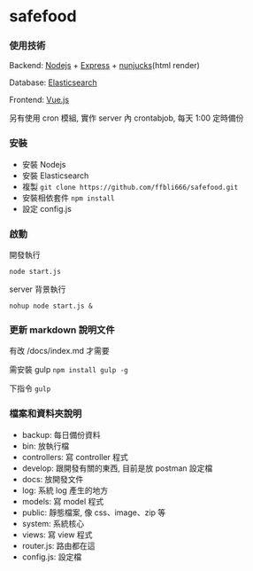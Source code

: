 # safefood


### 使用技術
Backend: [Nodejs](https://nodejs.org/en/) + [Express](http://expressjs.com/en/guide/routing.html) + [nunjucks](https://mozilla.github.io/nunjucks/templating.html#variables)(html render)

Database: [Elasticsearch](https://www.elastic.co/)

Frontend: [Vue.js](http://cn.vuejs.org/guide/index.html)

另有使用 cron 模組, 實作 server 內 crontabjob, 每天 1:00 定時備份

### 安裝

* 安裝 Nodejs
* 安裝 Elasticsearch
* 複製 ```git clone https://github.com/ffbli666/safefood.git```
* 安裝相依套件  ```npm install```
* 設定 config.js


### 啟動

開發執行

```node start.js```

server 背景執行

```nohup node start.js &```

### 更新 markdown 說明文件

有改 /docs/index.md 才需要

需安裝 gulp ```npm install gulp -g```

下指令 ```gulp```



### 檔案和資料夾說明

 * backup: 每日備份資料
 * bin: 放執行檔
 * controllers: 寫 controller 程式
 * develop: 跟開發有關的東西, 目前是放 postman 設定檔
 * docs: 放開發文件
 * log: 系統 log 產生的地方
 * models: 寫 model 程式
 * public: 靜態檔案, 像 css、image、zip 等
 * system: 系統核心
 * views: 寫 view 程式
 * router.js: 路由都在這
 * config.js: 設定檔



